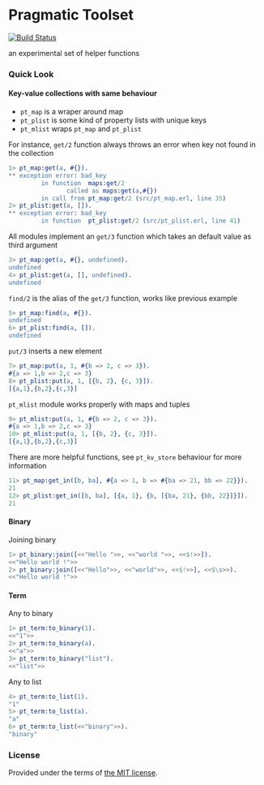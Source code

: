 # Pragmatic Toolset

[![Build Status][travis_img]][travis]

an experimental set of helper functions 

### Quick Look

#### Key-value collections with same behaviour

- `pt_map` is a wraper around map
- `pt_plist` is some kind of property lists with unique keys
- `pt_mlist` wraps `pt_map` and `pt_plist`

For instance, `get/2` function always throws an error when key not found in the collection

```erlang
1> pt_map:get(a, #{}).
** exception error: bad_key
		 in function  maps:get/2
				called as maps:get(a,#{})
		 in call from pt_map:get/2 (src/pt_map.erl, line 35)
2> pt_plist:get(a, []). 
** exception error: bad_key
		 in function  pt_plist:get/2 (src/pt_plist.erl, line 41)
```

All modules implement an `get/3` function which takes an default value as third argument

```erlang
3> pt_map:get(a, #{}, undefined).
undefined
4> pt_plist:get(a, [], undefined).
undefined
```

`find/2` is the alias of the `get/3` function, works like previous example
	
```erlang
5> pt_map:find(a, #{}).           
undefined
6> pt_plist:find(a, []).          
undefined
```

`put/3` inserts a new element

```erlang
7> pt_map:put(a, 1, #{b => 2, c => 3}). 
#{a => 1,b => 2,c => 3}
8> pt_plist:put(a, 1, [{b, 2}, {c, 3}]).
[{a,1},{b,2},{c,3}]
```

`pt_mlist` module works properly with maps and tuples

```erlang
9> pt_mlist:put(a, 1, #{b => 2, c => 3}).
#{a => 1,b => 2,c => 3}
10> pt_mlist:put(a, 1, [{b, 2}, {c, 3}]). 
[{a,1},{b,2},{c,3}]
```

There are more helpful functions, see `pt_kv_store` behaviour for more information

```erlang
11> pt_map:get_in([b, ba], #{a => 1, b => #{ba => 21, bb => 22}}).
21
12> pt_plist:get_in([b, ba], [{a, 1}, {b, [{ba, 21}, {bb, 22}]}]).
21
```

#### Binary

Joining binary

```erlang
1> pt_binary:join([<<"Hello ">>, <<"world ">>, <<$!>>]).        
<<"Hello world !">>
2> pt_binary:join([<<"Hello">>, <<"world">>, <<$!>>], <<$\s>>). 
<<"Hello world !">>
```

#### Term

Any to binary

```erlang
1> pt_term:to_binary(1).
<<"1">>
2> pt_term:to_binary(a).       
<<"a">>
3> pt_term:to_binary("list").
<<"list">>
```

Any to list
	
```erlang
4> pt_term:to_list(1).              
"1"
5> pt_term:to_list(a).
"a"
6> pt_term:to_list(<<"binary">>).
"binary"
```

### License

Provided under the terms of [the MIT license][license].

[travis]:https://travis-ci.org/manifest/pt
[travis_img]:https://secure.travis-ci.org/manifest/pt.png
[license]:http://www.opensource.org/licenses/MIT

